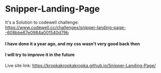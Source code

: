 # Snipper-Landing-Page

It's a Solution to codewell challenge: 
https://www.codewell.cc/challenges/snipper-landing-page--608bbe67e0984a001540d79b

#### I have done it a year ago, and my css wasn't very good back then
#### I will try to improve it in the future

Live site link:
https://kropkakropkakropka.github.io/Snipper-Landing-Page/

